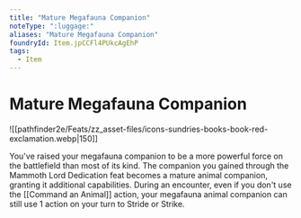 ```yaml
---
title: "Mature Megafauna Companion"
noteType: ":luggage:"
aliases: "Mature Megafauna Companion"
foundryId: Item.jpCCFl4PUkcAgEhP
tags:
  - Item
---
```


# Mature Megafauna Companion
![[pathfinder2e/Feats/zz_asset-files/icons-sundries-books-book-red-exclamation.webp|150]]

You've raised your megafauna companion to be a more powerful force on the battlefield than most of its kind. The companion you gained through the Mammoth Lord Dedication feat becomes a mature animal companion, granting it additional capabilities. During an encounter, even if you don't use the [[Command an Animal]] action, your megafauna animal companion can still use 1 action on your turn to Stride or Strike.

